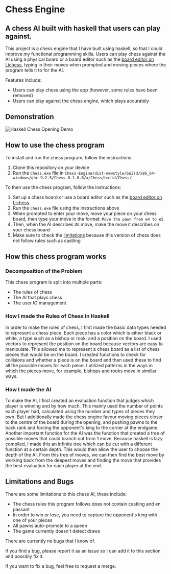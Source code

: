 # Chess Engine

## A chess AI built with haskell that users can play against.

This project is a chess engine that I have built using haskell, so that I could improve my functional programming skills. Users can play chess against the AI using a physical board or a board editor such as the [board editor on Lichess](https://lichess.org/editor), typing in their moves when prompted and moving pieces where the program tells it to for the AI.

Features include:

- Users can play chess using the app (however, some rules have been removed)
- Users can play against the chess engine, which plays accurately

## Demonstration

![Haskell Chess Opening Demo](https://user-images.githubusercontent.com/64959071/227003166-c572bef6-9f13-42d5-9980-46bf81610104.gif)

## How to use the chess program

To install and run the chess program, follow the instructions:

1. Clone this repository on your device
2. Run the `Chess.exe` file in `Chess-Engine/dist-newstyle/build/x86_64-windows/ghc-9.2.5/Chess-0.1.0.0/x/Chess/build/Chess/`

To then use the chess program, follow the instructions:

1. Set up a chess board or use a board editor such as the [board editor on Lichess](https://lichess.org/editor)
2. Run the `Chess.exe` file using the instructions above
3. When prompted to enter your move, move your piece on your chess board, then type your move in the format: `Move the pawn from e4 to e5`
4. Then, when the AI describes its move, make the move it describes on your chess board
5. Make sure to check the [limitations](#limitations-and-bugs) because this version of chess does not follow rules such as castling

## How this chess program works

### Decomposition of the Problem

This chess program is split into multiple parts:
 - The rules of chess
 - The AI that plays chess
 - The user IO management
 
### How I made the Rules of Chess in Haskell

In order to make the rules of chess, I first made the basic data types needed to represent a chess piece. Each piece has a color which is either black or white, a type such as a bishop or rook; and a position on the board. I used vectors to represent the position on the board because vectors are easy to manipulate. This allowed me to represent a chess board as a list of chess pieces that would be on the board. I created functions to check for collisions and whether a piece is on the board and then used these to find all the possible moves for each piece. I utilized patterns in the ways in which the pieces move, for example, bishops and rooks move in similiar ways.

### How I made the AI

To make the AI, I first created an evaluation function that judges which player is winning and by how much. This mainly used the number of points each player had, calculated using the number and types of pieces they own. But I additionally made the chess engine favour moving pieces closer to the centre of the board during the opening, and pushing pawns to the back rank and forcing the opponent's king to the corner at the endgame. Another important function for the AI was the function that created a tree of possible moves that could branch out from 1 move. Because haskell is lazy compiled, I made this an infinite tree which can be cut with a different function at a certain depth. This would then allow the user to choose the depth of the AI. From this tree of moves, we can then find the best move by working back from the deepest moves and finding the move that provides the best evaluation for each player at the end.

## Limitations and Bugs

There are some limitations to this chess AI, these include:

- The chess rules this program follows does not contain castling and en passant
- In order to win or lose, you need to capture the opponent's king with one of your pieces
- All pawns auto-promote to a queen
- The game currently doesn't detect draws

There are currently no bugs that I know of.

If you find a bug, please report it as an issue so I can add it to this section and possibly fix it.

If you want to fix a bug, feel free to request a merge.
